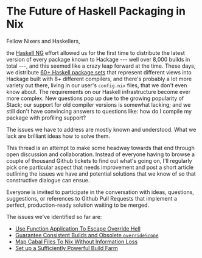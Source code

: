 The Future of Haskell Packaging in Nix
======================================

Fellow Nixers and Haskellers,

the [Haskell NG][1] effort allowed us for the first time to distribute the
latest version of every package known to Hackage --- well over 8,000 builds in
total ---, and this seemed like a crazy leap forward at the time. These days, we
distribute [60+ Haskell package sets][2] that represent different views into
Hackage built with 8+ different compilers, and there's probably a lot more
variety out there, living in our user's `config.nix` files, that we don't even
know about. The requirements on our Haskell infrastructure become ever more
complex. New questions pop up due to the growing popularity of Stack; our
support for old compiler versions is somewhat lacking; and we still don't have
convincing answers to questions like: how do I compile my package with
profiling support?

The issues we have to address are mostly known and understood. What we lack are
brilliant ideas how to solve them.

This thread is an attempt to make some headway towards that end through open
discussion and collaboration. Instead of everyone having to browse a couple of
thousand Github tickets to find out what's going on, I'll regularly pick one
particular aspect that needs improvement and post a short article outlining the
issues we have and potential solutions that we know of so that constructive
dialogue can ensue.

Everyone is invited to participate in the conversation with ideas, questions,
suggestions, or references to Github Pull Requests that implement a perfect,
production-ready solution waiting to be merged.

The issues we've identified so far are:

- [Use Function Application To Escape Override Hell](01-use-function-application-to-escape-override-hell.md)
- [Guarantee Consistent Builds and Obsolete `overrideScope`](02-guarantee-consistent-builds-and-obsolete-overridescope.md)
- [Map Cabal Files To Nix Without Information Loss](03-map-cabal-files-to-nix-without-information-loss.md)
- [Set up a Sufficiently Powerful Build Farm](04-set-up-a-sufficiently-powerful-build-farm.md)

[1]: https://github.com/NixOS/nixpkgs/commit/c0c82ea2ebbcf0632260a931cf832cac1c8a014e
[2]: https://github.com/NixOS/nixpkgs/blob/master/pkgs/top-level/haskell-packages.nix

